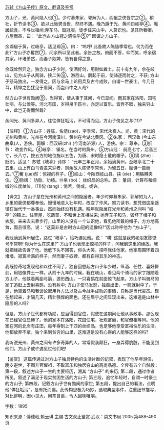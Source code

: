 [苏轼《方山子传》原文、翻译及鉴赏](https://www.vrrw.net/wx/14179.html)

方山子，光、黄间隐人也①。少时慕朱家、郭解为人，闾里之侠皆宗之②。稍壮，折节读书③，欲以此驰骋当世，然终不遇。晚乃遁于光、黄间曰岐亭④。庵居蔬食，不与世相闻;弃车马，毁冠服，徒步往来山中，人莫识也。见其所著帽，方屋而高，曰： “此岂古方山冠之遗像乎⑤?” 因谓之方山子。

余谪居于黄，过岐亭，适见焉⑥。曰： “呜呼! 此吾故人陈慥季常也。何为而在此?”方山子亦矍然⑦，问余所以至此者。余告之故。俯而不答，仰而笑，呼余宿其家。环堵萧然，而妻子奴婢，皆有自得之意。

余既耸然异之。独念方山子少时，使酒好剑，用财如粪土。前十有九年，余在岐山，见方山子从两骑，挟二矢⑧，游西山。鹊起于前，使骑逐而射之，不获; 方山子怒马独出，一发得之。因与余马上论用兵及古今成败，自谓一世豪士。今几日耳，精悍之色犹见于眉间，而岂山中之人哉?

然方山子世有勋阀⑨，当得官，使从事于其间，今已显闻。而其家在洛阳，园宅壮丽，与公侯等。河北有田，岁得帛千匹⑩，亦足以富乐。皆弃不取，独来穷山中，此岂无得而然哉?

余闻光、黄间多异人，往往佯狂垢污，不可得而见。方山子傥见之与(11)?



【注释】 ①方山子：姓陈，名慥(zao)，字季常，宋代永嘉人。光、黄：宋代的光州和黄州，光州在今河南潢川。黄州在今湖北黄冈。②朱家： 西汉鲁 (今山东曲阜)人，游侠。郭解：西汉轵(zhi) (今河南济源) 人，游侠。宗： 尊奉。③折节： 改变作风。④岐亭： 镇名，在当时的黄州。⑤方山冠： 前高七寸，后高三寸，长八寸，按五方的地位施以五色，为唐、宋时隐士戴的帽子。⑥谪 (zhe)： 贬职。适见： 苏轼《岐亭》诗序： “元丰三年正月，余始谪黄州，至岐亭北二十五里，山上有白马青盖来迎者，则余故人陈慥季常也，为留五日，赋诗一篇而去。”⑦矍 (jue)然：惊视的样子。⑧岐山：今陕西岐山县。挟 (xie)：用胳膊夹住。⑨勋阀： 功勋、功绩。⑩帛 (bo)： 丝织品的总称。匹： 量词，计算布和绸缎的长度单位。(11)傥 (tang)：倘若，倘或，或许。

【译文】 方山子是在光州和黄州之间的隐居者。年少时仰慕朱家、郭解的为人，乡里的豪侠都尊奉他。慢慢地进入壮年时，改变了作风，努力读书，想凭借这条途径在当代干一番事业，然而始终没有机遇。晚年就隐居在光州和黄州之间叫 “岐亭” 的镇上。住草屋，吃蔬菜，不和世上互相往来; 抛弃车子和马，毁坏了帽子和衣服，来来去去靠步行，山里的人没有一个认识他，看见他所戴的帽子，方方地高耸，而且很高，说： “这莫非是古时方山冠的遗像吗?”因此称呼他为 “方山子”。

我贬谪到黄州居住，路过 “岐亭”，恰巧遇见他。说： “唉! 这就是我的老朋友陈慥号季常呀! 你为什么在这里?” 方山子也表现出惊视的样子，问我到这里的缘故。我就把缘故告诉了他。他低下头不回答，仰头大笑，招呼我住他家。他家周围环着四堵墙，寂寞冷落的样子，然而妻子奴婢，都有自得其乐的神态。

我既惊奇地发现他和以往不同了，独自回想起方山子年少时，纵酒、任性、喜好舞剑，用钱像粪土一样。从前十九年的时候，我在岐山，看见两个骑马的家丁跟随着方山子，他挟着两副弓箭，游历西山。一只喜鹊在前面惊飞起来，方山子叫骑马的家丁追赶上去射喜鹊，没有射中; 方山子使马发怒，独自出击，一箭就射中了。于是，他骑着马和我谈论起用兵方法以及古今战争成败的事情，自称是当代豪杰。现在想起来，才隔几天，精壮强悍的面色，还在眉宇之间显现出来，这难道是山林中隐居的人吗?

但是，方山子世代都有功勋，应当得到官位，假使在这期间让他从事政事，那么现在已经官位显赫了。他的家本在洛阳，花园住宅，壮观富丽，和官僚相等同。他的家在河的北岸有庄田，每年得到上千匹的丝织品，也足够他享受富裕快乐的生活。他都放弃不拿，独个来到贫穷的山里，这难道是没有心得的人能够这样的吗?

我听说光州、黄州之间有许多奇异的人，常常假装颠狂，一身弄得肮脏，不能见到他们。方山子或许遇见过他们吧!

【鉴赏】 这篇传通过对方山子独具特色的生活片断的记叙，表现了他早年游侠，晚岁避世，不图升官耀祖，不取富乐和独居穷山的高尚品德。全传有五个自然段： 第一段，叙述方山子一生的主要经历，溯其 “方山子” 的来历; 第二段，通过作者所见，叙述了满足于现实贫困生活的方山子; 第三段，追忆年轻时，自谓一时豪士的方山子; 第四段，记叙方山子世有勋阀的家世; 第五段，提出自己的看法，点明他“佯狂垢污”，是有托而逃。此传构思极为巧妙，选取典型事件，注重细节描写，对比鲜明，因小见大，用笔含蓄，令人回味咀嚼。

字数：1895

知识来源：傅德岷,赖云琪 主编.古文观止鉴赏.武汉：崇文书局.2005.第488-490页.

